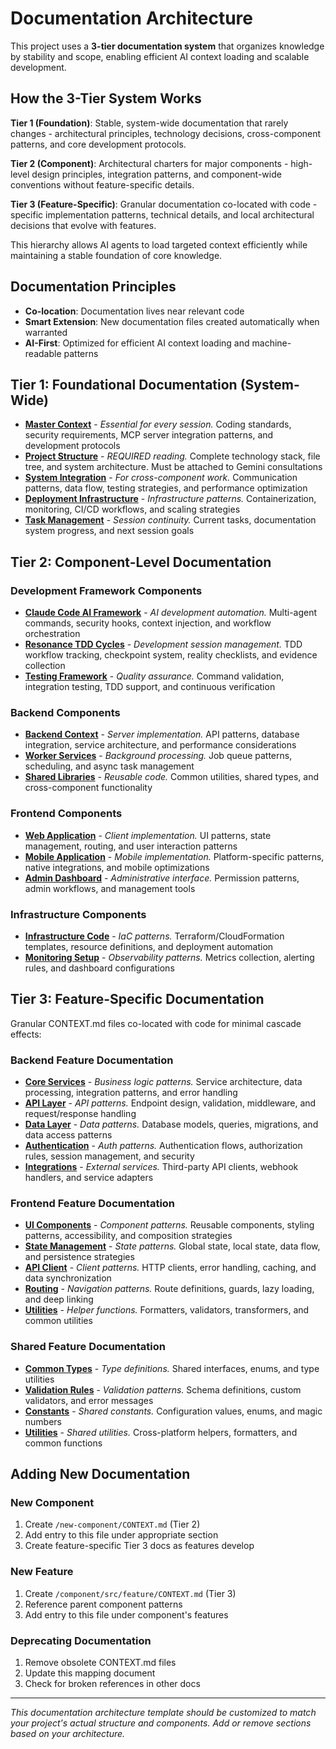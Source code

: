 # Documentation Architecture

This project uses a **3-tier documentation system** that organizes knowledge by stability and scope, enabling efficient AI context loading and scalable development.

## How the 3-Tier System Works

**Tier 1 (Foundation)**: Stable, system-wide documentation that rarely changes - architectural principles, technology decisions, cross-component patterns, and core development protocols.

**Tier 2 (Component)**: Architectural charters for major components - high-level design principles, integration patterns, and component-wide conventions without feature-specific details.

**Tier 3 (Feature-Specific)**: Granular documentation co-located with code - specific implementation patterns, technical details, and local architectural decisions that evolve with features.

This hierarchy allows AI agents to load targeted context efficiently while maintaining a stable foundation of core knowledge.

## Documentation Principles
- **Co-location**: Documentation lives near relevant code
- **Smart Extension**: New documentation files created automatically when warranted
- **AI-First**: Optimized for efficient AI context loading and machine-readable patterns

## Tier 1: Foundational Documentation (System-Wide)

- **[Master Context](/CLAUDE.md)** - *Essential for every session.* Coding standards, security requirements, MCP server integration patterns, and development protocols
- **[Project Structure](/docs/ai-context/project-structure.md)** - *REQUIRED reading.* Complete technology stack, file tree, and system architecture. Must be attached to Gemini consultations
- **[System Integration](/docs/ai-context/system-integration.md)** - *For cross-component work.* Communication patterns, data flow, testing strategies, and performance optimization
- **[Deployment Infrastructure](/docs/ai-context/deployment-infrastructure.md)** - *Infrastructure patterns.* Containerization, monitoring, CI/CD workflows, and scaling strategies
- **[Task Management](/docs/ai-context/handoff.md)** - *Session continuity.* Current tasks, documentation system progress, and next session goals

## Tier 2: Component-Level Documentation

### Development Framework Components
- **[Claude Code AI Framework](/.claude/CONTEXT.md)** - *AI development automation.* Multi-agent commands, security hooks, context injection, and workflow orchestration
- **[Resonance TDD Cycles](/cycles/CONTEXT.md)** - *Development session management.* TDD workflow tracking, checkpoint system, reality checklists, and evidence collection
- **[Testing Framework](/tests/CONTEXT.md)** - *Quality assurance.* Command validation, integration testing, TDD support, and continuous verification

### Backend Components
- **[Backend Context](/backend/CONTEXT.md)** - *Server implementation.* API patterns, database integration, service architecture, and performance considerations
- **[Worker Services](/workers/CONTEXT.md)** - *Background processing.* Job queue patterns, scheduling, and async task management
- **[Shared Libraries](/shared/CONTEXT.md)** - *Reusable code.* Common utilities, shared types, and cross-component functionality

### Frontend Components
- **[Web Application](/frontend/CONTEXT.md)** - *Client implementation.* UI patterns, state management, routing, and user interaction patterns
- **[Mobile Application](/mobile/CONTEXT.md)** - *Mobile implementation.* Platform-specific patterns, native integrations, and mobile optimizations
- **[Admin Dashboard](/admin/CONTEXT.md)** - *Administrative interface.* Permission patterns, admin workflows, and management tools

### Infrastructure Components
- **[Infrastructure Code](/infrastructure/CONTEXT.md)** - *IaC patterns.* Terraform/CloudFormation templates, resource definitions, and deployment automation
- **[Monitoring Setup](/monitoring/CONTEXT.md)** - *Observability patterns.* Metrics collection, alerting rules, and dashboard configurations

## Tier 3: Feature-Specific Documentation

Granular CONTEXT.md files co-located with code for minimal cascade effects:

### Backend Feature Documentation
- **[Core Services](/backend/src/core/services/CONTEXT.md)** - *Business logic patterns.* Service architecture, data processing, integration patterns, and error handling
- **[API Layer](/backend/src/api/CONTEXT.md)** - *API patterns.* Endpoint design, validation, middleware, and request/response handling
- **[Data Layer](/backend/src/data/CONTEXT.md)** - *Data patterns.* Database models, queries, migrations, and data access patterns
- **[Authentication](/backend/src/auth/CONTEXT.md)** - *Auth patterns.* Authentication flows, authorization rules, session management, and security
- **[Integrations](/backend/src/integrations/CONTEXT.md)** - *External services.* Third-party API clients, webhook handlers, and service adapters

### Frontend Feature Documentation
- **[UI Components](/frontend/src/components/CONTEXT.md)** - *Component patterns.* Reusable components, styling patterns, accessibility, and composition strategies
- **[State Management](/frontend/src/store/CONTEXT.md)** - *State patterns.* Global state, local state, data flow, and persistence strategies
- **[API Client](/frontend/src/api/CONTEXT.md)** - *Client patterns.* HTTP clients, error handling, caching, and data synchronization
- **[Routing](/frontend/src/routes/CONTEXT.md)** - *Navigation patterns.* Route definitions, guards, lazy loading, and deep linking
- **[Utilities](/frontend/src/utils/CONTEXT.md)** - *Helper functions.* Formatters, validators, transformers, and common utilities

### Shared Feature Documentation
- **[Common Types](/shared/src/types/CONTEXT.md)** - *Type definitions.* Shared interfaces, enums, and type utilities
- **[Validation Rules](/shared/src/validation/CONTEXT.md)** - *Validation patterns.* Schema definitions, custom validators, and error messages
- **[Constants](/shared/src/constants/CONTEXT.md)** - *Shared constants.* Configuration values, enums, and magic numbers
- **[Utilities](/shared/src/utils/CONTEXT.md)** - *Shared utilities.* Cross-platform helpers, formatters, and common functions



## Adding New Documentation

### New Component
1. Create `/new-component/CONTEXT.md` (Tier 2)
2. Add entry to this file under appropriate section
3. Create feature-specific Tier 3 docs as features develop

### New Feature
1. Create `/component/src/feature/CONTEXT.md` (Tier 3)
2. Reference parent component patterns
3. Add entry to this file under component's features

### Deprecating Documentation
1. Remove obsolete CONTEXT.md files
2. Update this mapping document
3. Check for broken references in other docs

---

*This documentation architecture template should be customized to match your project's actual structure and components. Add or remove sections based on your architecture.*